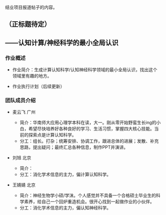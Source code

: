 结业项目报道帖子的内容。

## （正标题待定）
## ——认知计算/神经科学的最小全局认识

### 作业概述

- 作业简介：生成计算认知科学/认知神经科学领域的最小全局认识，找出这个领域里有趣的地方。

- 作业执行计划（后续更新）

### 团队成员介绍

- 麦云飞 广州
	- 简介：华南师大应用心理学本科在读，大一。刚从零开始野蛮生长ing的小白，希望尽快培养好各种良好的学习、生活习惯，掌握四大核心技能。当前的探索点是计算认知科学。
	- 分工：组长。打杂；统筹安排、协调工作，跟进总体的进展；发散、补充思路，提出疑问；最终汇总各种信息，制作PPT并演讲。

- 刘旭 北京
    - 简介：
    - 分工：消化学术信息的主力，偏计算认知科学。

- 王婧婧 北京
    - 简介：神经生物学小硕/学沫。个人感觉并不具备一个合格硕士毕业生的科学素养，给自己一个回炉重造机会。很开心找到一起做作业的小伙伴。
    - 分工：消化学术信息的主力，偏认知神经科学。
